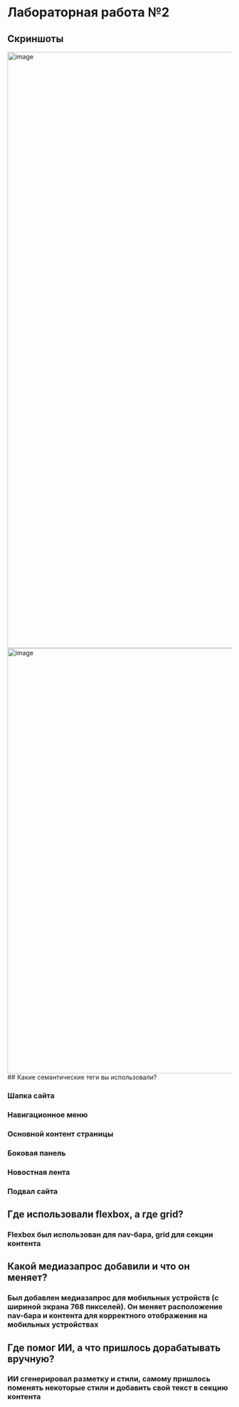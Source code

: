 # Лабораторная работа №2 #
## Скриншоты ##
<img width="2544" height="1339" alt="image" src="https://github.com/user-attachments/assets/0ace55e5-0cce-4126-8c13-ba8a0f984d0e" />
<img width="778" height="955" alt="image" src="https://github.com/user-attachments/assets/ff7699a9-32b9-4623-9f2d-577f6f88dd69" />
## Какие семантические теги вы использовали? 

### Шапка сайта
### Навигационное меню
### Основной контент страницы
### Боковая панель
### Новостная лента
### Подвал сайта

## Где использовали flexbox, а где grid?

### Flexbox был использован для nav-бара, grid для секции контента

## Какой медиазапрос добавили и что он меняет?

### Был добавлен медиазапрос для мобильных устройств (с шириной экрана 768 пикселей). Он меняет расположение nav-бара и контента для корректного отображения на мобильных устройствах

## Где помог ИИ, а что пришлось дорабатывать вручную?

### ИИ сгенерировал разметку и стили, самому пришлось поменять некоторые стили и добавить свой текст в секцию контента
